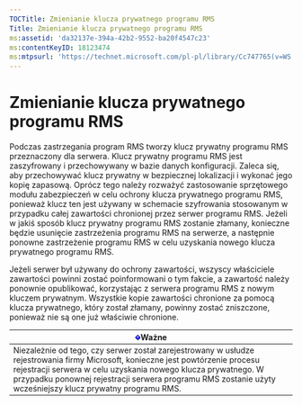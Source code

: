 ```yaml
---
TOCTitle: Zmienianie klucza prywatnego programu RMS
Title: Zmienianie klucza prywatnego programu RMS
ms:assetid: 'da32137e-394a-42b2-9552-ba20f4547c23'
ms:contentKeyID: 18123474
ms:mtpsurl: 'https://technet.microsoft.com/pl-pl/library/Cc747765(v=WS.10)'
---
```


Zmienianie klucza prywatnego programu RMS
=========================================

Podczas zastrzegania program RMS tworzy klucz prywatny programu RMS przeznaczony dla serwera. Klucz prywatny programu RMS jest zaszyfrowany i przechowywany w bazie danych konfiguracji. Zaleca się, aby przechowywać klucz prywatny w bezpiecznej lokalizacji i wykonać jego kopię zapasową. Oprócz tego należy rozważyć zastosowanie sprzętowego modułu zabezpieczeń w celu ochrony klucza prywatnego programu RMS, ponieważ klucz ten jest używany w schemacie szyfrowania stosowanym w przypadku całej zawartości chronionej przez serwer programu RMS. Jeżeli w jakiś sposób klucz prywatny programu RMS zostanie złamany, konieczne będzie usunięcie zastrzeżenia programu RMS na serwerze, a następnie ponowne zastrzeżenie programu RMS w celu uzyskania nowego klucza prywatnego programu RMS.

Jeżeli serwer był używany do ochrony zawartości, wszyscy właściciele zawartości powinni zostać poinformowani o tym fakcie, a zawartość należy ponownie opublikować, korzystając z serwera programu RMS z nowym kluczem prywatnym. Wszystkie kopie zawartości chronione za pomocą klucza prywatnego, który został złamany, powinny zostać zniszczone, ponieważ nie są one już właściwie chronione.

| ![](images/Cc747765.Important(WS.10).gif)Ważne                                                                                                                                                                                                                                     |
|-----------------------------------------------------------------------------------------------------------------------------------------------------------------------------------------------------------------------------------------------------------------------------------------------------------------|
| Niezależnie od tego, czy serwer został zarejestrowany w usłudze rejestrowania firmy Microsoft, konieczne jest powtórzenie procesu rejestracji serwera w celu uzyskania nowego klucza prywatnego. W przypadku ponownej rejestracji serwera programu RMS zostanie użyty wcześniejszy klucz prywatny programu RMS. |
